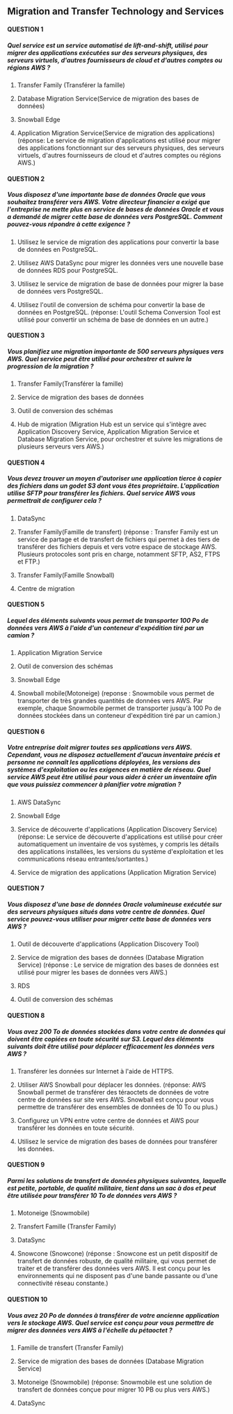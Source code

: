 ## Migration and Transfer Technology and Services

#### QUESTION 1

##### Quel service est un service automatisé de lift-and-shift, utilisé pour migrer des applications exécutées sur des serveurs physiques, des serveurs virtuels, d'autres fournisseurs de cloud et d'autres comptes ou régions AWS ?


1. Transfer Family (Transférer la famille)


2. Database Migration Service(Service de migration des bases de données)


3. Snowball Edge


4. Application Migration Service(Service de migration des applications) (réponse: Le service de migration d'applications est utilisé pour migrer des applications fonctionnant sur des serveurs physiques, des serveurs virtuels, d'autres fournisseurs de cloud et d'autres comptes ou régions AWS.)

#### QUESTION 2

##### Vous disposez d'une importante base de données Oracle que vous souhaitez transférer vers AWS. Votre directeur financier a exigé que l'entreprise ne mette plus en service de bases de données Oracle et vous a demandé de migrer cette base de données vers PostgreSQL. Comment pouvez-vous répondre à cette exigence ?


1. Utilisez le service de migration des applications pour convertir la base de données en PostgreSQL.


2. Utilisez AWS DataSync pour migrer les données vers une nouvelle base de données RDS pour PostgreSQL.


3. Utilisez le service de migration de base de données pour migrer la base de données vers PostgreSQL.


4. Utilisez l'outil de conversion de schéma pour convertir la base de données en PostgreSQL. (réponse: L'outil Schema Conversion Tool est utilisé pour convertir un schéma de base de données en un autre.)

#### QUESTION 3

##### Vous planifiez une migration importante de 500 serveurs physiques vers AWS. Quel service peut être utilisé pour orchestrer et suivre la progression de la migration ?


1. Transfer Family(Transférer la famille)


2. Service de migration des bases de données


3. Outil de conversion des schémas


4. Hub de migration (Migration Hub est un service qui s'intègre avec Application Discovery Service, Application Migration Service et Database Migration Service, pour orchestrer et suivre les migrations de plusieurs serveurs vers AWS.)

#### QUESTION 4

##### Vous devez trouver un moyen d'autoriser une application tierce à copier des fichiers dans un godet S3 dont vous êtes propriétaire. L'application utilise SFTP pour transférer les fichiers. Quel service AWS vous permettrait de configurer cela ?


1. DataSync


2. Transfer Family(Famille de transfert) (réponse : Transfer Family est un service de partage et de transfert de fichiers qui permet à des tiers de transférer des fichiers depuis et vers votre espace de stockage AWS. Plusieurs protocoles sont pris en charge, notamment SFTP, AS2, FTPS et FTP.)


3. Transfer Family(Famille Snowball)


4. Centre de migration

#### QUESTION 5

##### Lequel des éléments suivants vous permet de transporter 100 Po de données vers AWS à l'aide d'un conteneur d'expédition tiré par un camion ?


1. Application Migration Service


2. Outil de conversion des schémas


3. Snowball Edge


4. Snowball mobile(Motoneige) (reponse : Snowmobile vous permet de transporter de très grandes quantités de données vers AWS. Par exemple, chaque Snowmobile permet de transporter jusqu'à 100 Po de données stockées dans un conteneur d'expédition tiré par un camion.)


#### QUESTION 6

##### Votre entreprise doit migrer toutes ses applications vers AWS. Cependant, vous ne disposez actuellement d'aucun inventaire précis et personne ne connaît les applications déployées, les versions des systèmes d'exploitation ou les exigences en matière de réseau. Quel service AWS peut être utilisé pour vous aider à créer un inventaire afin que vous puissiez commencer à planifier votre migration ?


1. AWS DataSync


2. Snowball Edge


3. Service de découverte d'applications (Application Discovery Service) (réponse: Le service de découverte d'applications est utilisé pour créer automatiquement un inventaire de vos systèmes, y compris les détails des applications installées, les versions du système d'exploitation et les communications réseau entrantes/sortantes.)


4. Service de migration des applications (Application Migration Service)

#### QUESTION 7

##### Vous disposez d'une base de données Oracle volumineuse exécutée sur des serveurs physiques situés dans votre centre de données. Quel service pouvez-vous utiliser pour migrer cette base de données vers AWS ?


1. Outil de découverte d'applications (Application Discovery Tool)


2. Service de migration des bases de données (Database Migration Service) (réponse : Le service de migration des bases de données est utilisé pour migrer les bases de données vers AWS.)


3. RDS


4. Outil de conversion des schémas


#### QUESTION 8

##### Vous avez 200 To de données stockées dans votre centre de données qui doivent être copiées en toute sécurité sur S3. Lequel des éléments suivants doit être utilisé pour déplacer efficacement les données vers AWS ?


1. Transférer les données sur Internet à l'aide de HTTPS.


2. Utiliser AWS Snowball pour déplacer les données. (réponse: AWS Snowball permet de transférer des téraoctets de données de votre centre de données sur site vers AWS. Snowball est conçu pour vous permettre de transférer des ensembles de données de 10 To ou plus.)


3. Configurez un VPN entre votre centre de données et AWS pour transférer les données en toute sécurité.


4. Utilisez le service de migration des bases de données pour transférer les données.


#### QUESTION 9

##### Parmi les solutions de transfert de données physiques suivantes, laquelle est petite, portable, de qualité militaire, tient dans un sac à dos et peut être utilisée pour transférer 10 To de données vers AWS ?


1. Motoneige (Snowmobile)


2. Transfert Famille (Transfer Family)


3. DataSync


4. Snowcone (Snowcone) (réponse : Snowcone est un petit dispositif de transfert de données robuste, de qualité militaire, qui vous permet de traiter et de transférer des données vers AWS. Il est conçu pour les environnements qui ne disposent pas d'une bande passante ou d'une connectivité réseau constante.)

#### QUESTION 10

##### Vous avez 20 Po de données à transférer de votre ancienne application vers le stockage AWS. Quel service est conçu pour vous permettre de migrer des données vers AWS à l'échelle du pétaoctet ?


1. Famille de transfert (Transfer Family)


2. Service de migration des bases de données (Database Migration Service)


3. Motoneige (Snowmobile) (réponse: Snowmobile est une solution de transfert de données conçue pour migrer 10 PB ou plus vers AWS.)


4. DataSync